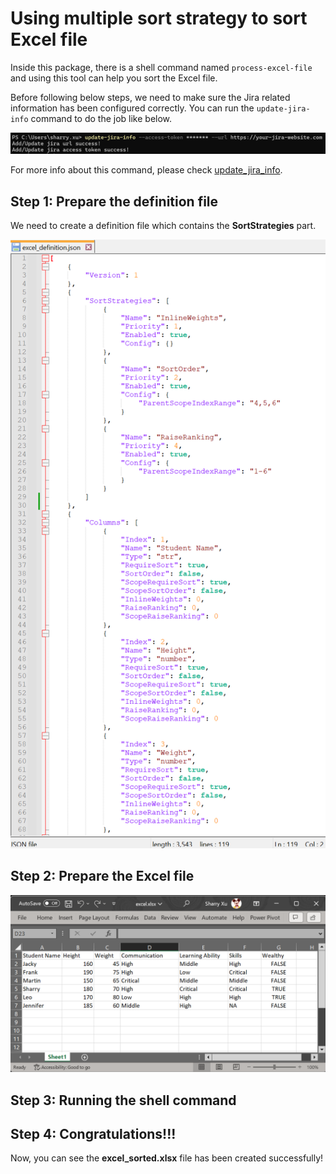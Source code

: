 # Using multiple sort strategy to sort Excel file

Inside this package, there is a shell command named `process-excel-file` and using this tool can help you sort the Excel file.

Before following below steps, we need to make sure the Jira related information has been configured correctly.
You can run the `update-jira-info` command to do the job like below.

![update_jira_info_success](../_static/image/quick_start/update_jira_info_success.png)

For more info about this command, please check [update_jira_info](../reference/update_jira_info.md).

## Step 1: Prepare the definition file

We need to create a definition file which contains the **SortStrategies** part.

![excel_definition_example](../_static/image/quick_start/sort_excel_file/sort_excel_file_excel_definition.png)

## Step 2: Prepare the Excel file

![sort_excel_file_excel](../_static/image/quick_start/sort_excel_file/sort_excel_file_excel.png)

## Step 3: Running the shell command

## Step 4: Congratulations!!!

Now, you can see the **excel_sorted.xlsx** file has been created successfully!
